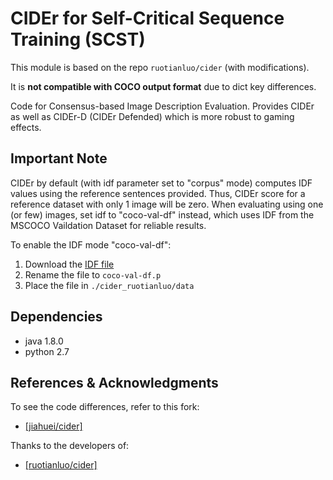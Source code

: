 CIDEr for Self-Critical Sequence Training (SCST)
===================

This module is based on the repo `ruotianluo/cider` (with modifications).

It is **not compatible with COCO output format** due to dict key differences.

Code for Consensus-based Image Description Evaluation. Provides CIDEr as well as
CIDEr-D (CIDEr Defended) which is more robust to gaming effects.


## Important Note

CIDEr by default (with idf parameter set to "corpus" mode) computes IDF values 
using the reference sentences provided. 
Thus, CIDEr score for a reference dataset with only 1 image will be zero. 
When evaluating using one (or few) images, set idf to "coco-val-df" instead, 
which uses IDF from the MSCOCO Vaildation Dataset for reliable results.

To enable the IDF mode "coco-val-df":
1. Download the [IDF file](https://github.com/ruotianluo/cider/blob/dbb3960165d86202ed3c417b412a000fc8e717f3/data/coco-val.p)
1. Rename the file to `coco-val-df.p`
1. Place the file in `./cider_ruotianluo/data`


## Dependencies
- java 1.8.0
- python 2.7


## References & Acknowledgments
To see the code differences, refer to this fork:
- [[jiahuei/cider]](https://github.com/jiahuei/cider)

Thanks to the developers of:
- [[ruotianluo/cider]](https://github.com/ruotianluo/cider/tree/dbb3960165d86202ed3c417b412a000fc8e717f3)

